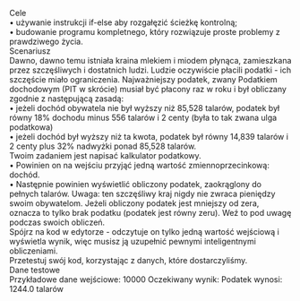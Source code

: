 Cele <br>
    • używanie instrukcji if-else aby rozgałęzić ścieżkę kontrolną;<br>
    • budowanie programu kompletnego, który rozwiązuje proste problemy z prawdziwego życia.<br>
Scenariusz <br>
Dawno, dawno temu istniała kraina mlekiem i miodem płynąca, zamieszkana przez szczęśliwych i dostatnich ludzi. Ludzie oczywiście płacili podatki - ich szczęście miało ograniczenia. Najważniejszy podatek, zwany Podatkiem dochodowym (PIT w skrócie) musiał być płacony raz w roku i był obliczany zgodnie z następującą zasadą:<br>
    • jeżeli dochód obywatela nie był wyższy niż 85,528 talarów, podatek był równy 18% dochodu minus 556 talarów i 2 centy (była to tak zwana ulga podatkowa)<br>
    • jeżeli dochód był wyższy niż ta kwota, podatek był równy 14,839 talarów i 2 centy plus 32% nadwyżki ponad 85,528 talarów.<br>
Twoim zadaniem jest napisać kalkulator podatkowy.<br>
    • Powinien on na wejściu przyjąć jedną wartość zmiennoprzecinkową: dochód.<br>
    • Następnie powinien wyświetlić obliczony podatek, zaokrąglony do pełnych talarów. Uwaga: ten szczęśliwy kraj nigdy nie zwraca pieniędzy swoim obywatelom. Jeżeli obliczony podatek jest mniejszy od zera, oznacza to tylko brak podatku (podatek jest równy zeru). Weź to pod uwagę podczas swoich obliczeń.<br>
Spójrz na kod w edytorze - odczytuje on tylko jedną wartość wejściową i wyświetla wynik, więc musisz ją uzupełnić pewnymi inteligentnymi obliczeniami.<br>
Przetestuj swój kod, korzystając z danych, które dostarczyliśmy.<br>
Dane testowe<br>
Przykładowe dane wejściowe: 10000
Oczekiwany wynik: Podatek wynosi: 1244.0 talarów

